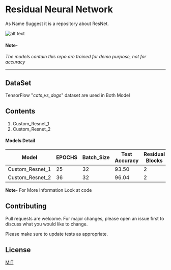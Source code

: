 # Residual Neural Network
As Name Suggest it is a repository about ResNet.

![alt text](https://github.com/gpdsec/Residual-Neural-Network/blob/main/image/cats_vs_dogs.jpg?raw=true)

#### **Note-** 

*The models contain this repo are trained for demo purpose, not for accuracy*

____________________________________________________


## **DataSet**
TensorFlow "*cats_vs_dogs*" dataset are used in Both Model

## **Contents**

1.   Custom_Resnet_1
2.   Custom_Resnet_2


#### **Models Detail**

|Model            |EPOCHS|Batch_Size|Test Accuracy| Residual Blocks |
|-----------------|------|----------|-------------|--|
|Custom_Resnet_1  |25  |32  | 93.50 | 2   |
|Custom_Resnet_2  |36  |32  | 96.04 |  2 |


**Note**- For More Information Look at code


## Contributing
Pull requests are welcome. For major changes, please open an issue first to discuss what you would like to change.

Please make sure to update tests as appropriate.

## License
[MIT](https://choosealicense.com/licenses/mit/)
